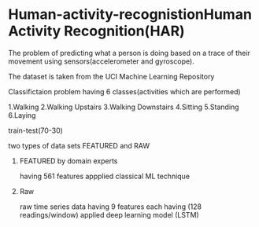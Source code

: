 # Human-activity-recognistionHuman Activity Recognition(HAR)

The problem of predicting what a person is doing based on a trace of their movement using sensors(accelerometer and gyroscope).

The dataset is taken from the UCI Machine Learning Repository

Classifictaion problem having 6 classes(activities which are performed)

1.Walking
2.Walking Upstairs
3.Walking Downstairs
4.Sitting
5.Standing
6.Laying

train-test(70-30)

two types of data sets FEATURED and RAW

1. FEATURED by domain experts
   
   having 561 features 
   appplied classical ML technique

2. Raw 
   
   raw time series data having 9 features each having (128 readings/window)
   applied deep learning model (LSTM)
